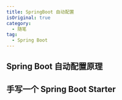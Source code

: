 ```yaml
---
title: SpringBoot 自动配置
isOriginal: true
category: 
  - 随笔
tag:
  - Spring Boot
---
```


## Spring Boot 自动配置原理

<BiliBili bvid="BV1NY411P7VX"/>

## 手写一个 Spring Boot Starter 

<BiliBili bvid="BV1Zu4116714"/>
